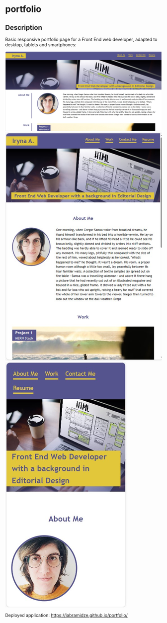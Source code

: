 # portfolio

## Description

Basic responsive portfolio page for a Front End web developer, adapted to desktop, tablets and smartphones:

![desktop](/screenshots/desktop.jpg)
![tablet](/screenshots/tablet.jpg)
![smartphone](/screenshots/smartphone.jpg)

Deployed application: https://iabramidze.github.io/portfolio/